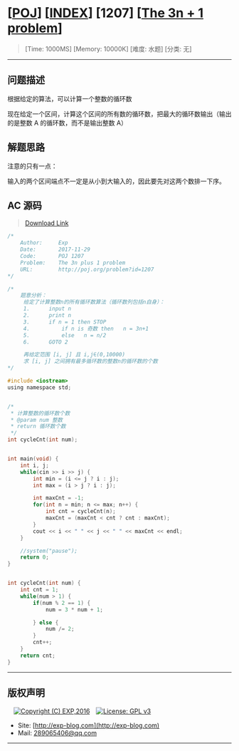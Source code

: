 # [[POJ](http://poj.org/)] [[INDEX](https://github.com/lyy289065406/POJ-Solving-Reports)] [1207] [[The 3n + 1 problem](http://poj.org/problem?id=1207)]

> [Time: 1000MS] [Memory: 10000K] [难度: 水题] [分类: 无]

------

## 问题描述

根据给定的算法，可以计算一个整数的循环数

现在给定一个区间，计算这个区间的所有数的循环数，把最大的循环数输出（输出的是整数 A 的循环数，而不是输出整数 A）


## 解题思路

注意的只有一点：

输入的两个区间端点不一定是从小到大输入的，因此要先对这两个数排一下序。

## AC 源码

> [Download Link](/reports/POJ1207-The%203n%20plus%201%20problem/src)


```c
/*
	Author:     Exp
	Date:       2017-11-29
	Code:       POJ 1207
	Problem:    The 3n plus 1 problem
	URL:		http://poj.org/problem?id=1207
*/

/*
	题意分析：
	 给定了计算整数n的所有循环数算法（循环数列包括n自身）：
	 1. 	 input n
	 2. 	 print n
	 3. 	 if n = 1 then STOP
	 4. 		 if n is 奇数 then   n = 3n+1
	 5. 		 else   n = n/2
	 6. 	 GOTO 2

	 再给定范围 [i, j] 且 i,j∈(0,10000)
	 求 [i, j] 之间拥有最多循环数的整数n的循环数的个数
*/

#include <iostream>
using namespace std;


/* 
 * 计算整数的循环数个数
 * @param num 整数
 * return 循环数个数
 */
int cycleCnt(int num);


int main(void) {
	int i, j;
	while(cin >> i >> j) {
		int min = (i <= j ? i : j);
		int max = (i > j ? i : j);

		int maxCnt = -1;
		for(int n = min; n <= max; n++) {
			int cnt = cycleCnt(n);
			maxCnt = (maxCnt < cnt ? cnt : maxCnt);
		}
		cout << i << " " << j << " " << maxCnt << endl;
	}

	//system("pause");
	return 0;
}


int cycleCnt(int num) {
	int cnt = 1;
	while(num > 1) {
		if(num % 2 == 1) {
			num = 3 * num + 1;

		} else {
			num /= 2;
		}
		cnt++;
	}
	return cnt;
}
```

------

## 版权声明

　[![Copyright (C) EXP,2016](https://img.shields.io/badge/Copyright%20(C)-EXP%202016-blue.svg)](http://exp-blog.com)　[![License: GPL v3](https://img.shields.io/badge/License-GPL%20v3-blue.svg)](https://www.gnu.org/licenses/gpl-3.0)
  

- Site: [http://exp-blog.com](http://exp-blog.com) 
- Mail: <a href="mailto:289065406@qq.com?subject=[EXP's Github]%20Your%20Question%20（请写下您的疑问）&amp;body=What%20can%20I%20help%20you?%20（需要我提供什么帮助吗？）">289065406@qq.com</a>


------
